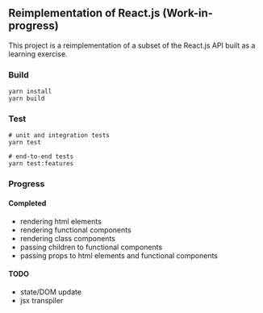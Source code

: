 
## Reimplementation of React.js (Work-in-progress)

This project is a reimplementation of a subset of the React.js API built as a learning exercise.

### Build

```
yarn install
yarn build
```

### Test

```
# unit and integration tests
yarn test

# end-to-end tests
yarn test:features
```

### Progress

#### Completed

* rendering html elements
* rendering functional components
* rendering class components
* passing children to functional components
* passing props to html elements and functional components

#### TODO

* state/DOM update
* jsx transpiler

